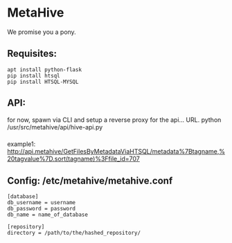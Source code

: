 # MetaHive

We promise you a pony.


## Requisites:
```
apt install python-flask
pip install htsql
pip install HTSQL-MYSQL
```


## API:
for now, spawn via CLI and setup a reverse proxy for the api... URL.
python /usr/src/metahive/api/hive-api.py
###
example1:
http://api.metahive/GetFilesByMetadataViaHTSQL/metadata%7Btagname,%20tagvalue%7D.sort(tagname)%3Ffile_id=707

## Config: /etc/metahive/metahive.conf
```
[database]
db_username = username
db_password = password
db_name = name_of_database

[repository]
directory = /path/to/the/hashed_repository/
```
